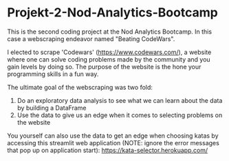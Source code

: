 # Projekt-2-Nod-Analytics-Bootcamp
This is the second coding project at the Nod Analytics Bootcamp. In this case a webscraping endeavor named "Beating CodeWars".

I elected to scrape 'Codewars' (https://www.codewars.com/), a website where one can solve coding problems made by the community and you gain levels by doing so. The purpose of the website is the hone your programming skills in a fun way.

The ultimate goal of the webscraping was two fold:

1) Do an exploratory data analysis to see what we can learn about the data by building a DataFrame
2) Use the data to give us an edge when it comes to selecting problems on the website

You yourself can also use the data to get an edge when choosing katas by accessing this streamlit web application (NOTE: ignore the error messages that pop up on application start): https://kata-selector.herokuapp.com/
